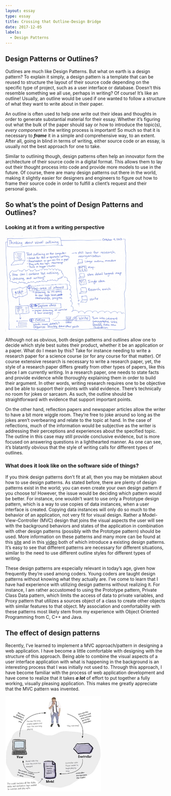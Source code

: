 ```yaml
---
layout: essay
type: essay
title: Crossing that Outline-Design Bridge
date: 2017-12-05
labels:
  - Design Patterns
---
```


## Design Patterns or Outlines?

Outlines are much like Design Patterns. But what on earth is a design pattern? To explain it simply, a design pattern is a template that can be reused to structure the layout of their source code depending on the specific type of project, such as a user interface or database. Doesn’t this resemble something we all use, perhaps in writing? Of course! It’s like an outline! Usually, an outline would be used if one wanted to follow a structure of what they want to write about in their paper. 

An outline is often used to help one write out their ideas and thoughts in order to generate substantial material for their essay. Whether it’s figuring out what the bulk of the paper should say or how to introduce the topic(s), *every component* in the writing process is important! So much so that it is necessary to **_frame_** it in a simple and comprehensive way, to an extent. After all, going in blind in terms of writing, either source code or an essay, is usually not the best approach for one to take.

Similar to outlining though, design patterns often help an innovator form the architecture of their source code in a digital format. This allows them to lay out their thought process into code and provide more models to use in the future. Of course, there are many design patterns out there in the world, making it slightly easier for designers and engineers to figure out how to frame their source code in order to fulfill a client’s request and their personal goals. 

## So what’s the point of Design Patterns and Outlines?

### Looking at it from a writing perspective 

<img class="ui left floated image" height="300" src="../images/outlineprocess.jpg">

Although not as obvious, both design patterns and outlines allow one to decide which style best suites their product, whether it be an application or a paper. What do I mean by this? Take for instance needing to write a research paper for a science course (or for any course for that matter). Of course extensive research is necessary to write a research paper, yet, the style of a research paper differs greatly from other types of papers, like this piece I am currently writing. In a research paper, one needs to state facts and provide evidence while thoroughly explaining them in order to build their argument. In other words, writing research requires one to be objective and be able to support their points with valid evidence. There’s technically no room for jokes or sarcasm. As such, the outline should be straightforward with evidence that support important points. 

On the other hand, reflection papers and newspaper articles  allow the writer to have a bit more wiggle room. They’re free to joke around so long as the jokes aren’t overbearing and relate to the topic at hand. In the case of reflections, much of the information would be subjective as the writer is addressing their perceptions and experiences about the specified topic. The outline in this case may still provide conclusive evidence, but is more focused on answering questions in a lighthearted manner. As one can see, it’s blatantly obvious that the style of writing calls for different types of outlines.     

### What does it look like on the software side of things?

If you think design patterns don’t fit at all, then you may be mistaken about how to use design patterns. As stated before, there are plenty of design patterns exist in the world; you can even create your own design pattern if you choose to! However, the issue would be deciding which pattern would be better. For instance, one wouldn’t want to use only a Prototype design pattern, which is a way to use copies of data instances, when a user interface is created. Copying data instances will only do so much to the behavior of an application, not very fit for visual design. Rather a Model-View-Controller (MVC) design that joins the visual aspects the user will see with the background behaviors and states of the application in combination with other design patterns (possibly with the Prototype pattern) should be used. More information on these patterns and many more can be found at this [site](https://sourcemaking.com/design_patterns) and in this [video](https://www.youtube.com/watch?time_continue=982&v=Z2yjimK_MJU) both of which introduce a existing design patterns. It’s easy to see that different patterns are necessary for different situations, similar to the need to use different outline styles for different types of writing.  

These design patterns are especially relevant in today’s age, given how frequently they’re used among coders. Young coders are taught design patterns without knowing what they actually are. I’ve come to learn that I have had experience with utilizing design patterns without realizing it. For instance, I am rather accustomed to using the Prototype pattern, Private Class Data pattern, which limits the access of data to private variables, and Proxy pattern that utilizes a sources object of a class to create other objects with similar features to that object. My association and comfortability with these patterns most likely stem from my experience with Object Oriented Programming from C, C++ and Java. 

## The effect of design patterns 

Recently, I’ve learned to implement a MVC approach/pattern in designing a web application. I have become a little comfortable with designing with the structure of this approach. Being able to combine the visual aspects of a user interface application with what is happening in the background is an interesting process that I was initially not used to. Through this approach, I have become familiar with the process of web application development  and have come to realize that it takes **_a lot_** of effort to put together a fully working, visually pleasing application. This makes me greatly appreciate that the MVC pattern was invented.       

<img class="ui centered floated image" height="300" src="../images/mvc.jpg">
